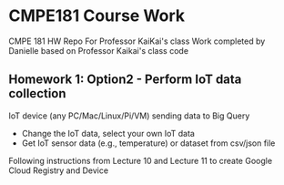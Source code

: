 # CMPE181 Course Work 
CMPE 181 HW Repo For Professor KaiKai's class 
Work completed by Danielle based on Professor Kaikai's class code

## Homework 1: Option2 - Perform IoT data collection
IoT device (any PC/Mac/Linux/Pi/VM) sending data to Big Query
- Change the IoT data, select your own IoT data
- Get IoT sensor data (e.g., temperature) or dataset from csv/json file

Following instructions from Lecture 10 and Lecture 11 to create Google Cloud Registry and Device 
